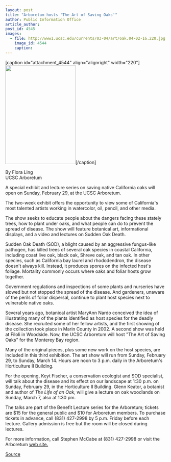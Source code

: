 ```yaml
---
layout: post
title: "Arboretum hosts 'The Art of Saving Oaks'"
author: Public Information Office
article_author: 
post_id: 4545
images:
  - file: http://www1.ucsc.edu/currents/03-04/art/oak.04-02-16.220.jpg
    image_id: 4544
    caption: 
---
```


[caption id="attachment_4544" align="alignright" width="220"]<a href="http://dev-ucsc-news.pantheonsite.io/wp-content/uploads/2004/02/oak.04-02-16.220.jpg"><img class="size-full wp-image-4544" src="http://dev-ucsc-news.pantheonsite.io/wp-content/uploads/2004/02/oak.04-02-16.220.jpg" alt="" width="220" height="310" /></a>[/caption]
<p>
  By Flora Ling<br>
  UCSC Arboretum
</p>
<p>
  A special exhibit and lecture series on saving native California oaks will open on Sunday, February 29, at the UCSC Arboretum.<br>
</p>
<p>
  The two-week exhibit offers the opportunity to view some of California's most talented artists working in watercolor, oil, pencil, and other media.
</p>
<p>
  The show seeks to educate people about the dangers facing these stately trees, how to plant under oaks, and what people can do to prevent the spread of disease. The show will feature botanical art, informational displays, and a video and lectures on Sudden Oak Death.<br>
</p>
<p>
  Sudden Oak Death (SOD), a blight caused by an aggressive fungus-like pathogen, has killed trees of several oak species in coastal California, including coast live oak, black oak, Shreve oak, and tan oak. In other species, such as California bay laurel and rhododendron, the disease doesn't always kill. Instead, it produces spores on the infected host's foliage. Mortality commonly occurs where oaks and foliar hosts grow together.<br>
</p>
<p>
  Government regulations and inspections of some plants and nurseries have slowed but not stopped the spread of the disease. And gardeners, unaware of the perils of foliar dispersal, continue to plant host species next to vulnerable native oaks.<br>
</p>
<p>
  Several years ago, botanical artist MaryAnn Nardo conceived the idea of illustrating many of the plants identified as host species for the deadly disease. She recruited some of her fellow artists, and the first showing of the collection took place in Marin County in 2002. A second show was held at Filoli in Woodside. Now, the UCSC Arboretum will host "The Art of Saving Oaks" for the Monterey Bay region.<br>
</p>
<p>
  Many of the original pieces, plus some new work on the host species, are included in this third exhibition. The art show will run from Sunday, February 29, to Sunday, March 14. Hours are noon to 3 p.m. daily in the Arboretum's Horticulture II Building.<br>
</p>
<p>
  For the opening, Keyt Fischer, a conservation ecologist and SOD specialist, will talk about the disease and its effect on our landscape at 1:30 p.m. on Sunday, February 29, in the Horticulture II Building. Glenn Keator, a botanist and author of <i>The Life of an Oak,</i> will give a lecture on oak woodlands on Sunday, March 7, also at 1:30 pm.<br>
</p>
<p>
  The talks are part of the Benefit Lecture series for the Arboretum; tickets are $15 for the general public and $10 for Arboretum members. To purchase tickets in advance, call (831) 427-2998 by 5 p.m. Friday before each lecture. Gallery admission is free but the room will be closed during lectures.<br>
</p>
<p>
  For more information, call Stephen McCabe at (831) 427-2998 or visit the Arboretum <a href="http://www2.ucsc.edu/arboretum">web site.</a>
</p>
<p><a href="http://www1.ucsc.edu/currents/03-04/02-16/oak.html" title="Permalink to oak">Source</a></p>
